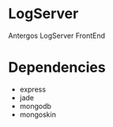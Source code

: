 LogServer
=========

Antergos LogServer FrontEnd

# Dependencies
* express
* jade
* mongodb
* mongoskin
